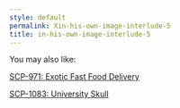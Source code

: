 ```yaml
---
style: default
permalink: Xin-his-own-image-interlude-5
title: in-his-own-image-interlude-5
---
```

You may also like:

[SCP-971: Exotic Fast Food Delivery](http://scp-wiki.net/scp-971)

[SCP-1083: University Skull](http://scp-wiki.net/scp-1083)
